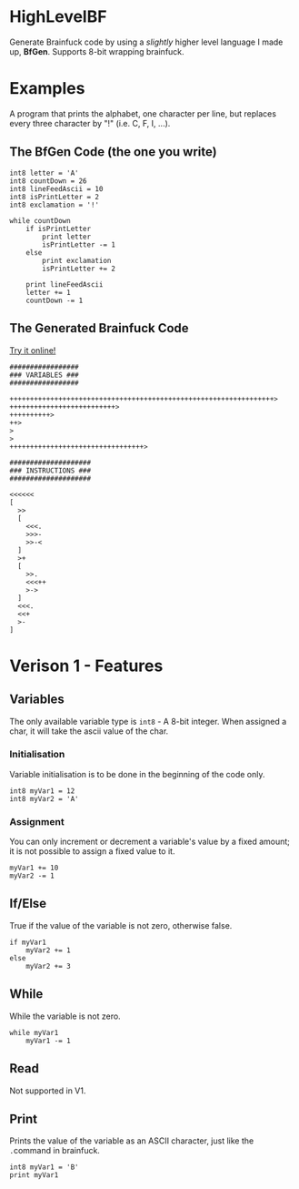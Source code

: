 # HighLevelBF
Generate Brainfuck code by using a _slightly_ higher level language I made up, **BfGen**. Supports 8-bit wrapping brainfuck.

# Examples
A program that prints the alphabet, one character per line, but replaces every three character by "!" (i.e. C, F, I, ...).

## The BfGen Code (the one you write)

```
int8 letter = 'A'
int8 countDown = 26
int8 lineFeedAscii = 10
int8 isPrintLetter = 2
int8 exclamation = '!'

while countDown
	if isPrintLetter
		print letter
		isPrintLetter -= 1
	else
		print exclamation
		isPrintLetter += 2

	print lineFeedAscii
	letter += 1
	countDown -= 1
```

## The Generated Brainfuck Code

[Try it online!](https://tio.run/##SypKzMxLK03O/v9fGR1wAbFCmGOQp6OTj2uwAlQETQ2XNqXAjos4ORDbjgsEiTAS06UwD3n6BYcEhTqHePr74fAT2Fs2YMAVzaWgYGcHJEAMBQWgkB6YYWdnpwtl6NoAGbEgddpwdXZ2ejD12toQEV07qDKoGUAZkB5drliu//8B)

```
#################
### VARIABLES ###
#################

+++++++++++++++++++++++++++++++++++++++++++++++++++++++++++++++++>
++++++++++++++++++++++++++>
++++++++++>
++>
>
>
+++++++++++++++++++++++++++++++++>

####################
### INSTRUCTIONS ###
####################

<<<<<<
[
  >>
  [
    <<<.
    >>>-
    >>-<
  ]
  >+
  [
    >>.
    <<<++
    >->
  ]
  <<<.
  <<+
  >-
]
```

# Verison 1 - Features

## Variables

The only available variable type is `int8` - A 8-bit integer. When assigned a char, it will take the ascii value of the char.

### Initialisation

Variable initialisation is to be done in the beginning of the code only.

```
int8 myVar1 = 12
int8 myVar2 = 'A'
```

### Assignment

You can only increment or decrement a variable's value by a fixed amount; it is not possible to assign a fixed value to it. 

```
myVar1 += 10
myVar2 -= 1
```

## If/Else

True if the value of the variable is not zero, otherwise false.

```
if myVar1
	myVar2 += 1
else
	myVar2 += 3
```

## While

While the variable is not zero.

```
while myVar1
	myVar1 -= 1
```

## Read

Not supported in V1.

## Print

Prints the value of the variable as an ASCII character, just like the `.`command in brainfuck.

```
int8 myVar1 = 'B'
print myVar1
```

